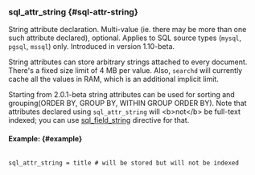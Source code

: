 ### sql_attr_string {#sql-attr-string}

String attribute declaration. Multi-value (ie. there may be more than one such attribute declared), optional. Applies to SQL source types (`mysql`, `pgsql`, `mssql`) only. Introduced in version 1.10-beta.

String attributes can store arbitrary strings attached to every document. There&#039;s a fixed size limit of 4 MB per value. Also, `searchd` will currently cache all the values in RAM, which is an additional implicit limit.

Starting from 2.0.1-beta string attributes can be used for sorting and grouping(ORDER BY, GROUP BY, WITHIN GROUP ORDER BY). Note that attributes declared using `sql_attr_string` will &lt;b&gt;not&lt;/b&gt; be full-text indexed; you can use [sql_field_string](../../data_source_configuration_options/sqlfield_string.md) directive for that.

#### Example: {#example}

```

sql_attr_string = title # will be stored but will not be indexed

```